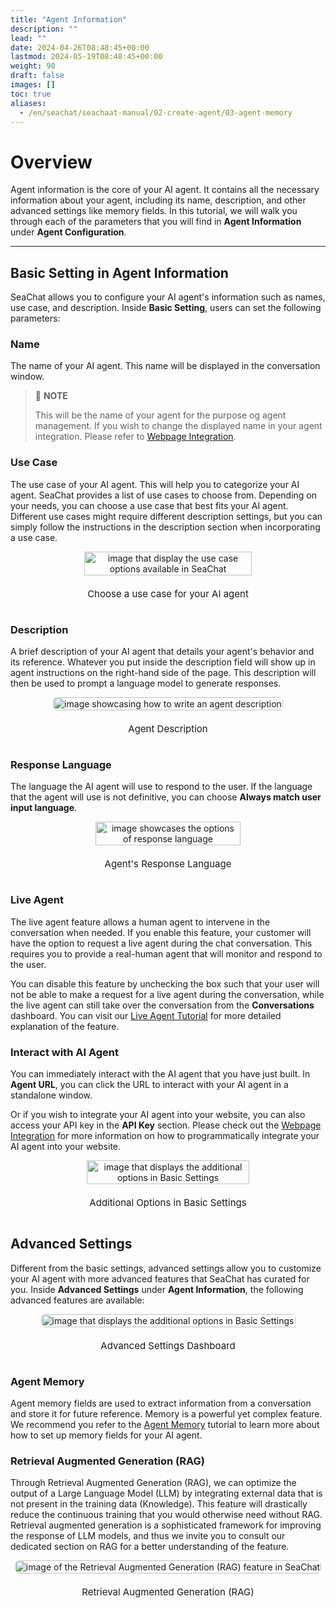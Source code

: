 ```yaml
---
title: "Agent Information"
description: ""
lead: ""
date: 2024-04-26T08:48:45+00:00
lastmod: 2024-05-19T08:48:45+00:00
weight: 90
draft: false
images: []
toc: true
aliases:
  - /en/seachat/seachaat-manual/02-create-agent/03-agent-memory
---
```


# Overview

Agent information is the core of your AI agent. It contains all the necessary information about your agent, including its name, description, and other advanced settings like memory fields. In this tutorial, we will walk you through each of the parameters that you will find in **Agent Information** under **Agent Configuration**.

---

## Basic Setting in Agent Information

SeaChat allows you to configure your AI agent's information such as names, use case, and description. Inside **Basic Setting**, users can set the following parameters:

### Name
The name of your AI agent. This name will be displayed in the conversation window.

> :page_facing_up: **NOTE**
> 
> This will be the name of your agent for the purpose og agent management. If you wish to change the displayed name in your agent integration. Please refer to [Webpage Integration](/seachat/seachat-manual/04-channels/08-install-to-webpage/).


### Use Case
The use case of your AI agent. This will help you to categorize your AI agent. SeaChat provides a list of use cases to choose from. Depending on your needs, you can choose a use case that best fits your AI agent. Different use cases might require different description settings, but you can simply follow the instructions in the description section when incorporating a use case.

<div style="display: flex; flex-direction: column; align-items: center;">
<div style="width: 100%; text-align: center; display: flex; flex-direction: column; align-items: center; justify-item: center">
    <a href="/images/seachat/en/agent-information/use-case-examples.png" target="_blank">
    <img width="80%" style="border-radius: 0.4rem; cursor: zoom-in;" src="/images/seachat/en/agent-information/use-case-examples.png" alt="image that display the use case options available in SeaChat">
    </a>
</div>
    <p style="margin-top: 20px; font-size: 15px">Choose a use case for your AI agent</p>
</div>

### Description
A brief description of your AI agent that details your agent's behavior and its reference. Whatever you put inside the description field will show up in agent instructions on the right-hand side of the page. This description will then be used to prompt a language model to generate responses.

<div style="display: flex; flex-direction: column; align-items: center;">
<div style="width: 100%; text-align: center; display: flex; flex-direction: column; align-items: center; justify-item: center">
    <a href="/images/seachat/en/agent-information/description-preview.png" target="_blank">
    <img width="100%" style="border-radius: 0.4rem; cursor: zoom-in;" src="/images/seachat/en/agent-information/description-preview.png" alt="image showcasing how to write an agent description">
    </a>
</div>
    <p style="margin-top: 20px; font-size: 15px">Agent Description</p>
</div>

### Response Language
The language the AI agent will use to respond to the user. If the language that the agent will use is not definitive, you can choose **Always match user input language**. 

<div style="display: flex; flex-direction: column; align-items: center;">
<div style="width: 100%; text-align: center; display: flex; flex-direction: column; align-items: center; justify-item: center">
    <a href="/images/seachat/en/agent-information/response-language.png" target="_blank">
    <img width="80%" style="border-radius: 0.4rem; cursor: zoom-in;" src="/images/seachat/en/agent-information/response-language.png" alt="image showcases the options of response language">
    </a>
</div>
    <p style="margin-top: 20px; font-size: 15px">Agent's Response Language</p>
</div>

### Live Agent
The live agent feature allows a human agent to intervene in the conversation when needed. If you enable this feature, your customer will have the option to request a live agent during the chat conversation. This requires you to provide a real-human agent that will monitor and respond to the user. 

You can disable this feature by unchecking the box such that your user will not be able to make a request for a live agent during the conversation, while the live agent can still take over the conversation from the **Conversations** dashboard. You can visit our [Live Agent Tutorial](/seachat/seachat-manual/02-create-agent/04-agent-information/) for more detailed explanation of the feature. 

### Interact with AI Agent
You can immediately interact with the AI agent that you have just built. In **Agent URL**, you can click the URL to interact with your AI agent in a standalone window. 

Or if you wish to integrate your AI agent into your website, you can also access your API key in the **API Key** section. Please check out the [Webpage Integration](/seachat/seachat-manual/04-channels/08-install-to-webpage/) for more information on how to programmatically integrate your AI agent into your website.

<div style="display: flex; flex-direction: column; align-items: center;">
<div style="width: 100%; text-align: center; display: flex; flex-direction: column; align-items: center; justify-item: center">
    <a href="/images/seachat/en/agent-information/additional-options.png" target="_blank">
    <img width="80%" style="border-radius: 0.4rem; cursor: zoom-in;" src="/images/seachat/en/agent-information/additional-options.png" alt="image that displays the additional options in Basic Settings">
    </a>
</div>
    <p style="margin-top: 20px; font-size: 15px">Additional Options in Basic Settings</p>
</div>

## Advanced Settings

Different from the basic settings, advanced settings allow you to customize your AI agent with more advanced features that SeaChat has curated for you. Inside **Advanced Settings** under **Agent Information**, the following advanced features are available:

<div style="display: flex; flex-direction: column; align-items: center;">
<div style="width: 100%; text-align: center; display: flex; flex-direction: column; align-items: center; justify-item: center">
    <a href="/images/seachat/en/agent-information/advanced-settings-dashboard.png" target="_blank">
    <img width="100%" style="border-radius: 0.4rem; cursor: zoom-in;" src="/images/seachat/en/agent-information/advanced-settings-dashboard.png" alt="image that displays the additional options in Basic Settings">
    </a>
</div>
    <p style="margin-top: 20px; font-size: 15px">Advanced Settings Dashboard</p>
</div>

### Agent Memory
Agent memory fields are used to extract information from a conversation and store it for future reference. Memory is a powerful yet complex feature. We recommend you refer to the [Agent Memory](/seachat/seachat-manual/02-create-agent/03-agent-memory/) tutorial to learn more about how to set up memory fields for your AI agent.

### Retrieval Augmented Generation (RAG)
Through Retrieval Augmented Generation (RAG), we can optimize the output of a Large Language Model (LLM) by integrating external data that is not present in the training data (Knowledge). This feature will drastically reduce the continuous training that you would otherwise need without RAG. Retrieval augmented generation is a sophisticated framework for improving the response of LLM models, and thus we invite you to consult our dedicated section on RAG for a better understanding of the feature.

<div style="display: flex; flex-direction: column; align-items: center;">
<div style="width: 100%; text-align: center; display: flex; flex-direction: column; align-items: center; justify-item: center">
    <a href="/images/seachat/en/agent-information/rag-input-fields.png" target="_blank">
    <img width="100%" style="border-radius: 0.4rem; cursor: zoom-in;" src="/images/seachat/en/agent-information/rag-input-fields.png" alt="image of the Retrieval Augmented Generation (RAG) feature in SeaChat">
    </a>
</div>
    <p style="margin-top: 20px; font-size: 15px">Retrieval Augmented Generation (RAG)</p></p>
</div>